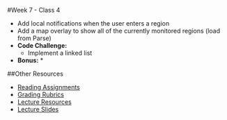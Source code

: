 #Week 7 - Class 4
* Add local notifications when the user enters a region
* Add a map overlay to show all of the currently monitored regions (load from Parse)
* **Code Challenge:** 
	* Implement a linked list
* **Bonus:** 
	* 

##Other Resources
* [Reading Assignments](../../Resources/ra-grading-standard/)
* [Grading Rubrics](../../Resources/)
* [Lecture Resources](lecture/)
* [Lecture Slides](https://www.icloud.com/keynote/000xwZr58QwEkqOrBLah6cI-A#Week7-Class4)
